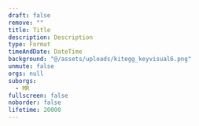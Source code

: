 ```yaml
---
draft: false
remove: ""
title: Title
description: Description
type: Format
timeAndDate: DateTime
background: "@/assets/uploads/kitegg_keyvisual6.png"
unmute: false
orgs: null
suborgs:
  - MR
fullscreen: false
noborder: false
lifetime: 20000
---
```

